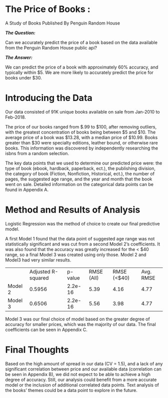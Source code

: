 # The Price of Books :

A Study of Books Published By Penguin Random House 



**_The Question:_**

Can we accurately predict the price of a book based on the data available from the Penguin Random House public api?

**_The Answer:_** 

We can predict the price of a book with approximately 60% accuracy, and typically within $5. We are more likely to accurately predict the price for books under $30.


# Introducing the Data

Our data consisted of 91K unique books available on sale from Jan-2010 to Feb-2018.

The price of our books ranged from $.99 to $100, after removing outliers, with the greatest concentration of books being between $5 and $10. The average price of a book was $13.28, with a median price of $10.99. Books greater than $30 were specialty editions, leather bound, or otherwise rare books. This information was discovered by independently researching the isbns from a random selection.

The key data points that we used to determine our predicted price were: the type of book (ebook, hardback, paperback, ect.), the publishing division, the category of book (Fiction, Nonfiction, Historical, ect.), the number of pages, the suggested age range, and the year and month that the book went on sale. Detailed information on the categorical data points can be found in Appendix A.


# Method and Results of Analysis

Logistic Regression was the method of choice to create our final predictive model. 

A first Model 1 found that the data point of suggested age range was not statistically significant and was cut from a second Model 2’s coefficients. It was also found that the accuracy was greatly increased for the &lt; $40 range, so a final Model 3 was created using only those. Model 2 and Model3 had very similar results. 


<table>
  <tr>
   <td>
   </td>
   <td>Adjusted R-squared
   </td>
   <td>p-value
   </td>
   <td>RMSE (All)
   </td>
   <td>RMSE (&lt;$40)
   </td>
   <td>Avg. RMSE
   </td>
  </tr>
  <tr>
   <td>Model 2
   </td>
   <td>0.5956
   </td>
   <td>2.2e-16
   </td>
   <td>5.39
   </td>
   <td>4.16
   </td>
   <td>4.77
   </td>
  </tr>
  <tr>
   <td>Model 3
   </td>
   <td>0.6506
   </td>
   <td>2.2e-16
   </td>
   <td>5.56
   </td>
   <td>3.98
   </td>
   <td>4.77
   </td>
  </tr>
</table>


Model 3 was our final choice of model based on the greater degree of accuracy for smaller prices, which was the majority of our data. The final coefficients can be seen in Appendix C.


# Final Thoughts

Based on the high amount of spread in our data (CV = 1.5), and a lack of any significant correlation between price and our available data (correlation can be seen in Appendix B), we did not expect to be able to achieve a high degree of accuracy. Still, our analysis could benefit from a more accurate model or the inclusion of additional correlated data points. Text analysis of the books’ themes could be a data point to explore in the future. 
